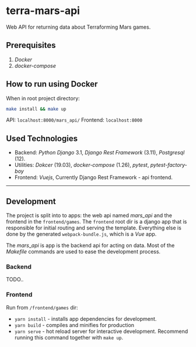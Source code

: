 # terra-mars-api

Web API for returning data about Terraforming Mars games.

## Prerequisites
1. *Docker*
2. *docker-compose*

## How to run using Docker
When in root project directory:

```bash
make install && make up
```
API: `localhost:8000/mars_api/`
Frontend: `localhost:8000`



## Used Technologies
* Backend: _Python Django_ 3.1, _Django Rest Framework_ (3.11), _Postgresql_ (12).
* Utilities: *Dokcer* (19.03), *docker-compose* (1.26), *pytest*, *pytest-factory-boy*
* Frontend: _Vuejs_, Currently Django Rest Framework - api frontend.

---

## Development
The project is split into to apps: the web api named *mars_api* and the frontend in the `frontend/games`. The `frontend` root dir is a django app that is responsible for initial routing and serving the template. Everything else is done by the generated `webpack-bundle.js`, which is a *Vue* app.

The _mars_\__api_ is app is the backend api for acting on data. Most of the _Makefile_ commands are used to ease the development process.

### Backend
TODO..


### Frontend
Run from `/frontend/games` dir:
* `yarn install` - installs app dependencies for development.
* `yarn build` - compiles and minifies for production
* `yarn serve` - hot reload server for interactive development. Recommend running this command together with `make up`.
